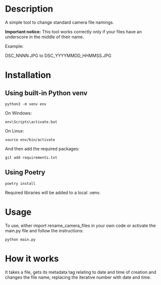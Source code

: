 # Description 
A simple tool to change standard camera file namings.

<b>Important notice:</b> This tool works correctly only if your files have an underscore in the middle of their name.

Example:

DSC_NNNN.JPG to DSC_YYYYMMDD_HHMMSS.JPG

# Installation

## Using built-in Python venv
```
python3 -m venv env
```
On Windows:
```
env\Scripts\activate.bat
```
On Linux:
```
source env/bin/activate
```
And then add the required packages:
```
git add requirements.txt
```
## Using Poetry
```
poetry install
```
Required libraries will be added to a local .venv.

# Usage

To use, either import rename_camera_files in your own code or activate the main.py file and follow the instructions:
```
python main.py
```
# How it works

It takes a file, gets its metadata tag relating to date and time of creation and changes the file name, replacing the iterative number with date and time.
